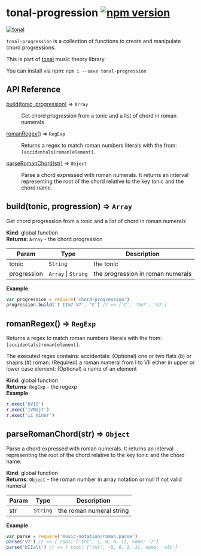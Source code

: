 # tonal-progression [![npm version](https://img.shields.io/npm/v/tonal-progression.svg)](https://www.npmjs.com/package/tonal-progression)

[![tonal](https://img.shields.io/badge/tonal-progression-yellow.svg)](https://www.npmjs.com/browse/keyword/tonal)

`tonal-progression` is a collection of functions to create and manipulate chord progressions.

This is part of [tonal](https://www.npmjs.com/package/tonal) music theory library.

You can install via npm: `npm i --save tonal-progression`

## API Reference

<dl>
<dt><a href="#build">build(tonic, progression)</a> ⇒ <code>Array</code></dt>
<dd><p>Get chord progression from a tonic and a list of chord in roman numerals</p>
</dd>
<dt><a href="#romanRegex">romanRegex()</a> ⇒ <code>RegExp</code></dt>
<dd><p>Returns a regex to match roman numbers literals with the from:
<code>[accidentals]roman[element]</code>.</p>
</dd>
<dt><a href="#parseRomanChord">parseRomanChord(str)</a> ⇒ <code>Object</code></dt>
<dd><p>Parse a chord expressed with roman numerals. It returns an interval representing
the root of the chord relative to the key tonic and the chord name.</p>
</dd>
</dl>

<a name="build"></a>

## build(tonic, progression) ⇒ <code>Array</code>
Get chord progression from a tonic and a list of chord in roman numerals

**Kind**: global function  
**Returns**: <code>Array</code> - the chord progression  

| Param | Type | Description |
| --- | --- | --- |
| tonic | <code>String</code> | the tonic |
| progression | <code>Array</code> &#124; <code>String</code> | the progression in roman numerals |

**Example**  
```js
var progression = require('chord-progression')
progression.build('I IIm7 V7', 'C') // => ['C', 'Dm7', 'G7']
```
<a name="romanRegex"></a>

## romanRegex() ⇒ <code>RegExp</code>
Returns a regex to match roman numbers literals with the from:
`[accidentals]roman[element]`.

The executed regex contains:
accidentals: (Optional) one or two flats (b) or shaprs (#)
roman: (Required) a roman numeral from I to VII either in upper or lower case
element: (Optional) a name of an element

**Kind**: global function  
**Returns**: <code>RegExp</code> - the regexp  
**Example**  
```js
r.exec('bVII')
r.exec('IVMaj7')
r.exec('ii minor')
```
<a name="parseRomanChord"></a>

## parseRomanChord(str) ⇒ <code>Object</code>
Parse a chord expressed with roman numerals. It returns an interval representing
the root of the chord relative to the key tonic and the chord name.

**Kind**: global function  
**Returns**: <code>Object</code> - the roman number in array notation or null if not valid numeral  

| Param | Type | Description |
| --- | --- | --- |
| str | <code>String</code> | the roman numeral string |

**Example**  
```js
var parse = require('music-notation/roman.parse')
parse('V7') // => { root: ['tnl', 1, 0, 0, 1], name: '7'}
parse('bIIalt') // => [ root: ['tnl', -5, 0, 2, 1], name: 'alt']
```
